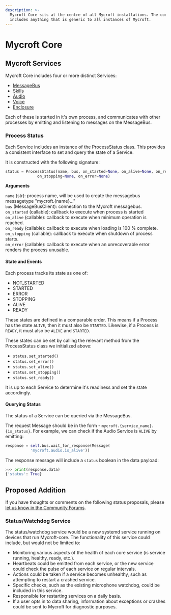 ```yaml
---
description: >-
  Mycroft Core sits at the centre of all Mycroft installations. The code itself
  includes anything that is generic to all instances of Mycroft.
---
```


# Mycroft Core

## Mycroft Services

Mycroft Core includes four or more distinct Services:

* [MessageBus](message-bus.md)
* [Skills](https://github.com/MycroftAI/documentation/tree/4a8ffa3702e64c9411fb0ba4239a61d1cca506ab/docs/mycroft-technologies/mycroft-core/skills-service.md)
* [Audio](services/audio-service.md)
* [Voice](https://github.com/MycroftAI/documentation/tree/4a8ffa3702e64c9411fb0ba4239a61d1cca506ab/docs/mycroft-technologies/mycroft-core/voice-service.md)
* [Enclosure](https://github.com/MycroftAI/documentation/tree/4a8ffa3702e64c9411fb0ba4239a61d1cca506ab/docs/mycroft-technologies/mycroft-core/enclosures.md)

Each of these is started in it's own process, and communicates with other processes by emitting and listening to messages on the MessageBus.

### Process Status

Each Service includes an instance of the ProcessStatus class. This provides a consistent interface to set and query the state of a Service.

It is constructed with the following signature:

```python
status = ProcessStatus(name, bus, on_started=None, on_alive=None, on_ready=None,
              on_stopping=None, on_error=None)
```

**Arguments**

`name` \(str\): process name, will be used to create the messagebus messagetype "mycroft.{name}..."  
`bus` \(MessageBusClient\): connection to the Mycroft messagebus.  
`on_started` \(callable\): callback to execute when process is started  
`on_alive` \(callable\): callback to execute when minimum operation is reached.  
`on_ready` \(callable\): callback to execute when loading is 100 % complete.  
`on_stopping` \(callable\): callback to execute when shutdown of process starts.  
`on_error` \(callable\): callback to execute when an unrecoverable error renders the process unusable.

#### State and Events

Each process tracks its state as one of:

* NOT\_STARTED
* STARTED
* ERROR
* STOPPING
* ALIVE
* READY

These states are defined in a comparable order. This means if a Process has the state `ALIVE`, then it must also be `STARTED`. Likewise, if a Process is `READY`, it must also be `ALIVE` and `STARTED`.

These states can be set by calling the relevant method from the ProcessStatus class we initialized above:

* `status.set_started()`
* `status.set_error()`
* `status.set_alive()`
* `status.set_stopping()`
* `status.set_ready()`

It is up to each Service to determine it's readiness and set the state accordingly.

#### Querying Status

The status of a Service can be queried via the MessageBus.

The request Message should be in the form - `mycroft.{service_name}.{is_status}`. For example, we can check if the Audio Service is `ALIVE` by emitting:

```python
response = self.bus.wait_for_response(Message(
           'mycroft.audio.is_alive'))
```

The response message will include a `status` boolean in the data payload:

```python
>>> print(response.data)
{'status': True}
```

## Proposed Addition

If you have thoughts or comments on the following status proposals, please [let us know in the Community Forums](https://community.mycroft.ai/t/dev-sync-2020-08-18/9283/4).

### Status/Watchdog Service

The status/watchdog service would be a new systemd service running on devices that run Mycroft-core. The functionality of this service could include, but would not be limited to:

* Monitoring various aspects of the health of each core service \(is service running, healthy, ready, etc.\).  
* Heartbeats could be emitted from each service, or the new service could check the pulse of each service on regular intervals.  
* Actions could be taken if a service becomes unhealthy, such as attempting to restart a crashed service.  
* Specific checks, such as the existing microphone watchdog, could be included in this service. 
* Responsible for restarting services on a daily basis.  
* If a user opts in to data sharing, information about exceptions or crashes could be sent to Mycroft for diagnostic purposes.
